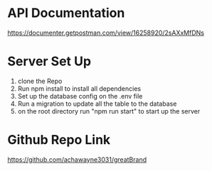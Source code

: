 

# API Documentation
https://documenter.getpostman.com/view/16258920/2sAXxMfDNs


# Server Set Up
1. clone the Repo
2. Run npm install to install all dependencies
3. Set up the database config on the .env file
4. Run a migration to update all the table to the database
5. on the root directory run "npm run start" to start up the server


# Github Repo Link
https://github.com/achawayne3031/greatBrand